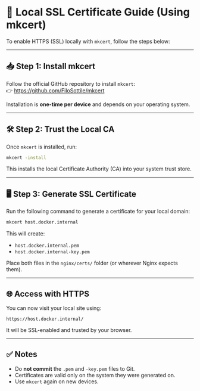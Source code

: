 # 🔐 Local SSL Certificate Guide (Using mkcert)

To enable HTTPS (SSL) locally with `mkcert`, follow the steps below:

---

## 📥 Step 1: Install mkcert

Follow the official GitHub repository to install `mkcert`:  
👉 https://github.com/FiloSottile/mkcert

Installation is **one-time per device** and depends on your operating system.

---

## 🛠️ Step 2: Trust the Local CA

Once `mkcert` is installed, run:

```bash
mkcert -install
```

This installs the local Certificate Authority (CA) into your system trust store.

---

## 🖥️ Step 3: Generate SSL Certificate

Run the following command to generate a certificate for your local domain:

```bash
mkcert host.docker.internal
```

This will create:

- `host.docker.internal.pem`
- `host.docker.internal-key.pem`

Place both files in the `nginx/certs/` folder (or wherever Nginx expects them).

---

## 🌐 Access with HTTPS

You can now visit your local site using:

```
https://host.docker.internal/
```

It will be SSL-enabled and trusted by your browser.

---

## ✅ Notes

- Do **not commit** the `.pem` and `-key.pem` files to Git.
- Certificates are valid only on the system they were generated on.
- Use `mkcert` again on new devices.
